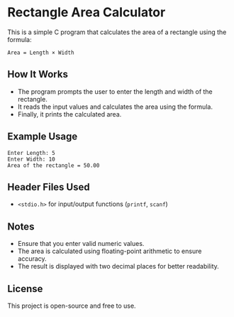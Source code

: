 # Rectangle Area Calculator

This is a simple C program that calculates the area of a rectangle using the formula:

```
Area = Length × Width
```

## How It Works
- The program prompts the user to enter the length and width of the rectangle.
- It reads the input values and calculates the area using the formula.
- Finally, it prints the calculated area.


## Example Usage
```
Enter Length: 5
Enter Width: 10
Area of the rectangle = 50.00
```

## Header Files Used
- `<stdio.h>` for input/output functions (`printf`, `scanf`)

## Notes
- Ensure that you enter valid numeric values.
- The area is calculated using floating-point arithmetic to ensure accuracy.
- The result is displayed with two decimal places for better readability.

## License
This project is open-source and free to use.

